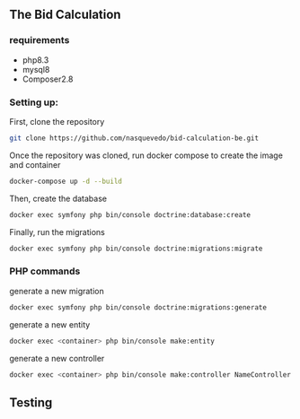 ## The Bid Calculation

### requirements
- php8.3
- mysql8
- Composer2.8

### Setting up:

First, clone the repository

```sh
git clone https://github.com/nasquevedo/bid-calculation-be.git
```

Once the repository was cloned, run docker compose to create the image and container

```sh
docker-compose up -d --build
```

Then, create the database

```sh
docker exec symfony php bin/console doctrine:database:create
```

Finally, run the migrations

```sh
docker exec symfony php bin/console doctrine:migrations:migrate
```


### PHP commands
generate a new migration

```sh
docker exec symfony php bin/console doctrine:migrations:generate
```

generate a new entity
```sh
docker exec <container> php bin/console make:entity
```

generate a new controller
```sh
docker exec <container> php bin/console make:controller NameController
```

## Testing
